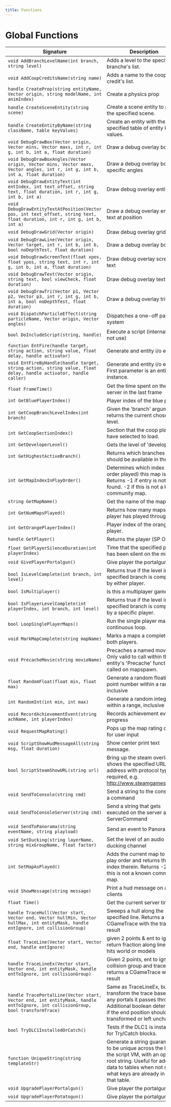 ```yaml
---
title: Functions
---
```


# Global Functions

|Signature|Description|
|---|---|
| `void AddBranchLevelName(int branch, string level)`|Adds a level to the specified branche's list.|
| `void AddCoopCreditsName(string name)`|Adds a name to the coop credit's list.|
| `handle CreateProp(string entityName, Vector origin, string modelName, int animIndex)`|Create a physics prop|
| `handle CreateSceneEntity(string scene)`|Create a scene entity to play the specified scene.|
| `handle CreateEntityByName(string className, table keyValues)` | Create an entity with the specified table of entity key-values. |
| `void DebugDrawBox(Vector origin, Vector mins, Vector maxs, int r, int g, int b, int a, float duration)`|Draw a debug overlay box|
| `void DebugDrawBoxAngles(Vector origin, Vector mins, Vector maxs, Vector angles, int r, int g, int b, int a, float duration)`|Draw a debug overlay box with specific angles|
| `void DebugDrawEntityText(int entIndex, int text_offset, string text, float duration, int r, int g, int b, int a)`|Draw debug overlay entity text|
| `void DebugDrawEntityTextAtPosition(Vector pos, int text_offset, string text, float duration, int r, int g, int b, int a)`|Draw a debug overlay entity text at position|
| `void DebugDrawGrid(Vector origin)`|Draw debug overlay grid|
| `void DebugDrawLine(Vector origin, Vector target, int r, int b, int b, bool noDepthTest, float duration)`|Draw a debug overlay box|
| `void DebugDrawScreenText(float xpos, float ypos, string text, int r, int g, int b, int a, float duration)`|Draw debug overlay screen text|
| `void DebugDrawText(Vector origin, string text, bool viewCheck, float duration)`|Draw debug overlay text|
| `void DebugDrawTri(Vector p1, Vector p2, Vector p3, int r, int g, int b, int a, bool noDepthTest, float duration)`|Draw a debug overlay triangle|
| `void DispatchParticleEffect(string particleName, Vector origin, Vector angles)`|Dispatches a one-off particle system|
| `bool DoIncludeScript(string, handle)`|Execute a script (internal, do not use)|
| `function EntFire(handle target, string action, string value, float delay, handle activator)`|Generate and entity i/o event|
| `void EntFireByHandle(handle target, string action, string value, float delay, handle activator, handle caller)`|Generate and entity i/o event. First parameter is an entity instance.|
| `float FrameTime()`|Get the time spent on the server in the last frame|
| `int GetBluePlayerIndex()`|Player index of the blue player.|
| `int GetCoopBranchLevelIndex(int branch)`|Given the 'branch' argument, returns the current chosen level.|
| `int GetCoopSectionIndex()`|Section that the coop players have selected to load.|
| `int GetDeveloperLevel()`|Gets the level of 'developer'|
| `int GetHighestActiveBranch()`|Returns which branches should be available in the hub.|
| `int GetMapIndexInPlayOrder()`|Determines which index (by order played) this map is. Returns -1 if entry is not found. -2 if this is not a known community map.|
| `string GetMapName()`|Get the name of the map.|
| `int GetNumMapsPlayed()`|Returns how many maps the player has played through.|
| `int GetOrangePlayerIndex()`|Player index of the orange player.|
| `handle GetPlayer()`|Returns the player (SP Only).|
| `float GetPlayerSilenceDuration(int playerIndex)`|Time that the specified player has been silent on the mic.|
| `void GivePlayerPortalgun()`|Give player the portalgun.|
| `bool IsLevelComplete(int branch, int level)`|Returns true if the level in the specified branch is completed by either player.|
| `bool IsMultiplayer()`|Is this a multiplayer game?|
| `bool IsPlayerLevelComplete(int playerIndex, int branch, int level)`|Returns true if the level in the specified branch is completed by a specific player.|
| `bool LoopSinglePlayerMaps()`|Run the single player maps in a continuous loop.|
| `void MarkMapComplete(string mapName)`|Marks a maps a complete for both players.|
| `void PrecacheMovie(string movieName)`|Precaches a named movie. Only valid to call within the entity's 'Precache' function called on mapspawn.|
| `float RandomFloat(float min, float max)`|Generate a random floating point number within a range, inclusive|
| `int RandomInt(int min, int max)`|Generate a random integer within a range, inclusive|
| `void RecordAchievementEvent(string achName, int playerIndex)`|Records achievement event or progress|
| `void RequestMapRating()`|Pops up the map rating dialog for user input|
| `void ScriptShowHudMessageAll(string msg, float duration)`|Show center print text message.|
| `bool ScriptSteamShowURL(string url)`|Bring up the steam overlay and shows the specified URL.  (Full address with protocol type is required, e.g. http://www.steamgames.com/)|
| `void SendToConsole(string cmd)`|Send a string to the console as a command|
| `void SendToConsoleServer(string cmd)`|Send a string that gets executed on the server as a ServerCommand|
| `void SendToPanorama(string eventName, string playload)`|Send an event to Panorama|
| `void SetDucking(string layerName, string mixGroupName, float factor)`|Set the level of an audio ducking channel|
| `int SetMapAsPlayed()`|Adds the current map to the play order and returns the new index therein. Returns -2 if this is not a known community map.|
| `void ShowMessage(string message)`|Print a hud message on all clients|
| `float Time()`|Get the current server time|
| `handle TraceHull(Vector start, Vector end, Vector hullMin, Vector hullMax, int entityMask, handle entIgnore, int collisionGroup)`|Sweeps a hull along the specified line. Returns a CGameTrace with the trace result|
| `float TraceLine(Vector start, Vector end, handle entIgnore)`|given 2 points & ent to ignore, return fraction along line that hits world or models|
| `handle TraceLineEx(Vector start, Vector end, int entityMask, handle entToIgnore, int collisionGroup)`|Given 2 points, ent to ignore, collision group and trace mask, returns a CGameTrace with the result|
| `handle TracePortalLine(Vector start, Vector end, int entityMask, handle entToIgnore, int collisionGroup, bool transformTrace)`|Same as TraceLineEx, but will transform the trace based on any portals it passes through. Additional boolean determines if the end position should be transformed or left unchanged.|
| `bool TryDLC1InstalledOrCatch()`|Tests if the DLC1 is installed for Try/Catch blocks.|
| `function UniqueString(string templateStr)`|Generate a string guaranteed to be unique across the life of the script VM, with an optional root string. Useful for adding data to tables when not sure what keys are already in use in that table.|
| `void UpgradePlayerPortalgun()`|Give player the portalgun.|
| `void UpgradePlayerPotatogun()`|Give player the portalgun.|
